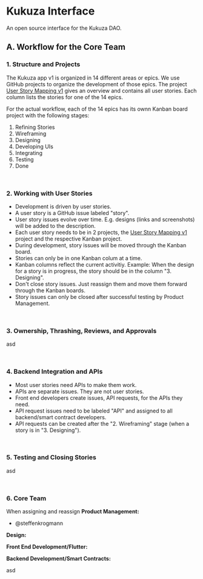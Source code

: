 # Kukuza Interface
An open source interface for the Kukuza DAO.

## A. Workflow for the Core Team

### 1. Structure and Projects
The Kukuza app v1 is organized in 14 different areas or epics. We use GitHub projects to organize the development of those epics. 
The project [User Story Mapping v1](https://github.com/Kukuza/kukuza-interface/projects/1) gives an overview and contains all user stories. Each column lists the stories for one of the 14 epics.

For the actual workflow, each of the 14 epics has its ownn Kanban board project with the following stages:
1. Refining Stories
2. Wireframing
3. Designing
4. Developing UIs
5. Integrating
6. Testing
7. Done

<br/>

### 2. Working with User Stories
- Development is driven by user stories.
- A user story is a GitHub issue labeled "story".
- User story issues evolve over time. E.g. designs (links and screenshots) will be added to the description.
- Each user story needs to be in 2 projects, the [User Story Mapping v1](https://github.com/Kukuza/kukuza-interface/projects/1) project and the respective Kanban project.
- During development, story issues will be moved through the Kanban board.
- Stories can only be in one Kanban colum at a time.
- Kanban columns reflect the current activitiy. Example: When the design for a story is in progress, the story should be in the column "3. Designing".
- Don't close story issues. Just reassign them and move them forward through the Kanban boards.
- Story issues can only be closed after successful testing by Product Management.

<br/>

### 3. Ownership, Thrashing, Reviews, and Approvals
asd

<br/>

### 4. Backend Integration and APIs
- Most user stories need APIs to make them work.
- APIs are separate issues. They are not user stories. 
- Front end developers create issues, API requests, for the APIs they need. 
- API request issues need to be labeled "API" and assigned to all backend/smart contract developers.
- API requests can be created after the "2. Wireframing" stage (when a story is in "3. Designing"). 

<br/>

### 5. Testing and Closing Stories
asd

<br/>

### 6. Core Team
When assigning and reassign
**Product Management:**
- @steffenkrogmann


**Design:**


**Front End Development/Flutter:**


**Backend Development/Smart Contracts:**

asd
